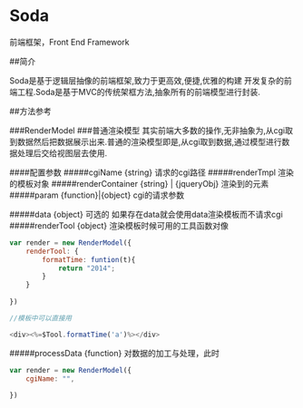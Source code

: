 Soda
====

前端框架，Front End Framework

##简介

Soda是基于逻辑层抽像的前端框架,致力于更高效,便捷,优雅的构建 开发复杂的前端工程.Soda是基于MVC的传统架框方法,抽象所有的前端模型进行封装.

##方法参考

###RenderModel 
###普通渲染模型
    其实前端大多数的操作,无非抽象为,从cgi取到数据然后把数据展示出来.普通的渲染模型即是,从cgi取到数据,通过模型进行数据处理后交给视图层去使用.

####配置参数
#####cgiName {string}  请求的cgi路径
#####renderTmpl 渲染的模板对象
#####renderContainer {string} | {jqueryObj} 渲染到的元素
#####param {function}|{object} cgi的请求参数

#####data {object} 可选的 如果存在data就会使用data渲染模板而不请求cgi
#####renderTool {object} 渲染模板时候可用的工具函数对像
```javascript
var render = new RenderModel({
    renderTool: {
        formatTime: funtion(t){
            return "2014";
        }
    }
    
})

//模板中可以直接用

<div><%=$Tool.formatTime('a')%></div>
```
#####processData {function} 对数据的加工与处理，此时

```javascript
var render = new RenderModel({
    cgiName: "",
    
})
